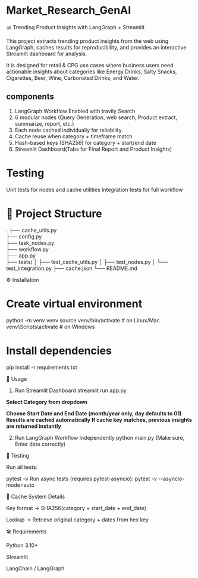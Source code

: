 # Market_Research_GenAI
📊 Trending Product Insights with LangGraph + Streamlit

This project extracts trending product insights from the web using LangGraph, caches results for reproducibility, and provides an interactive Streamlit dashboard for analysis.

It is designed for retail & CPG use cases where business users need actionable insights about categories like Energy Drinks, Salty Snacks, Cigarettes, Beer, Wine, Carbonated Drinks, and Water.

## components
1. LangGraph Workflow Enabled with travily Search
2. 6 modular nodes (Query Generation, web search, Product extract, summarize, report, etc.)
3. Each node cached individually for reliability
4. Cache reuse when category + timeframe match
5. Hash-based keys (SHA256) for category + start/end date
6. Streamlit Dashboard(Tabs for Final Report and Product Insights)

# Testing
Unit tests for nodes and cache utilities
Integration tests for full workflow

# 📂 Project Structure

.
├── cache_utils.py  
├── config.py       
├── task_nodes.py        
├── workflow.py           
├── app.py            
├── tests/
│     ├── test_cache_utils.py
│     ├── test_nodes.py
│     └── test_integration.py
├── cache.json
└── README.md

⚙️ Installation
# Create virtual environment
python -m venv venv
source venv/bin/activate   # on Linux/Mac
venv\Scripts\activate      # on Windows

# Install dependencies
pip install -r requirements.txt

🏃 Usage
1. Run Streamlit Dashboard
streamlit run app.py

**Select Category from dropdown**

**Choose Start Date and End Date (month/year only, day defaults to 01)**
 **Results are cached automatically**
**If cache key matches, previous insights are returned instantly**

2. Run LangGraph Workflow Independently
python main.py (Make sure, Enter date correctly)

🧪 Testing

Run all tests:

pytest -v
Run async tests (requires pytest-asyncio):
pytest -v --asyncio-mode=auto

🔑 Cache System Details

Key format → SHA256(category + start_date + end_date)

Lookup → Retrieve original category + dates from hex key

🛠️ Requirements

Python 3.10+

Streamlit

LangChain / LangGraph

